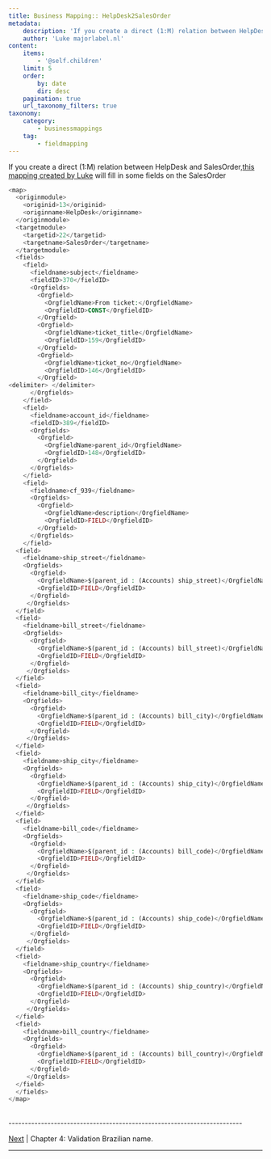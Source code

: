 ```yaml
---
title: Business Mapping:: HelpDesk2SalesOrder
metadata:
    description: 'If you create a direct (1:M) relation between HelpDesk and SalesOrder, this mapping created will fill in some fields on the SalesOrder'
    author: 'Luke majorlabel.nl'
content:
    items:
        - '@self.children'
    limit: 5
    order:
        by: date
        dir: desc
    pagination: true
    url_taxonomy_filters: true
taxonomy:
    category:
        - businessmappings
    tag:
        - fieldmapping
---
```

If you create a direct (1:M) relation between HelpDesk and SalesOrder,<a href="http://discussions.corebos.org/thread-633.html">this mapping created by Luke</a> will fill in some fields on the SalesOrder

```php
<map>
  <originmodule>
    <originid>13</originid>
    <originname>HelpDesk</originname>
  </originmodule>
  <targetmodule>
    <targetid>22</targetid>
    <targetname>SalesOrder</targetname>
  </targetmodule>
  <fields>
    <field>
      <fieldname>subject</fieldname>
      <fieldID>370</fieldID>
      <Orgfields>
        <Orgfield>
          <OrgfieldName>From ticket:</OrgfieldName>
          <OrgfieldID>CONST</OrgfieldID>
        </Orgfield>
        <Orgfield>
          <OrgfieldName>ticket_title</OrgfieldName>
          <OrgfieldID>159</OrgfieldID>
        </Orgfield>
        <Orgfield>
          <OrgfieldName>ticket_no</OrgfieldName>
          <OrgfieldID>146</OrgfieldID>
        </Orgfield>
<delimiter> </delimiter>
      </Orgfields>
    </field>
    <field>
      <fieldname>account_id</fieldname>
      <fieldID>389</fieldID>
      <Orgfields>
        <Orgfield>
          <OrgfieldName>parent_id</OrgfieldName>
          <OrgfieldID>148</OrgfieldID>
        </Orgfield>
      </Orgfields>
    </field>
    <field>
      <fieldname>cf_939</fieldname>
      <Orgfields>
        <Orgfield>
          <OrgfieldName>description</OrgfieldName>
          <OrgfieldID>FIELD</OrgfieldID>
        </Orgfield>
      </Orgfields>
    </field>
  <field>
    <fieldname>ship_street</fieldname>
    <Orgfields>
      <Orgfield>
        <OrgfieldName>$(parent_id : (Accounts) ship_street)</OrgfieldName>
        <OrgfieldID>FIELD</OrgfieldID>
      </Orgfield>
     </Orgfields>
  </field>
  <field>
    <fieldname>bill_street</fieldname>
    <Orgfields>
      <Orgfield>
        <OrgfieldName>$(parent_id : (Accounts) bill_street)</OrgfieldName>
        <OrgfieldID>FIELD</OrgfieldID>
      </Orgfield>
     </Orgfields>
  </field>
  <field>
    <fieldname>bill_city</fieldname>
    <Orgfields>
      <Orgfield>
        <OrgfieldName>$(parent_id : (Accounts) bill_city)</OrgfieldName>
        <OrgfieldID>FIELD</OrgfieldID>
      </Orgfield>
     </Orgfields>
  </field>
  <field>
    <fieldname>ship_city</fieldname>
    <Orgfields>
      <Orgfield>
        <OrgfieldName>$(parent_id : (Accounts) ship_city)</OrgfieldName>
        <OrgfieldID>FIELD</OrgfieldID>
      </Orgfield>
     </Orgfields>
  </field>
  <field>
    <fieldname>bill_code</fieldname>
    <Orgfields>
      <Orgfield>
        <OrgfieldName>$(parent_id : (Accounts) bill_code)</OrgfieldName>
        <OrgfieldID>FIELD</OrgfieldID>
      </Orgfield>
     </Orgfields>
  </field>
  <field>
    <fieldname>ship_code</fieldname>
    <Orgfields>
      <Orgfield>
        <OrgfieldName>$(parent_id : (Accounts) ship_code)</OrgfieldName>
        <OrgfieldID>FIELD</OrgfieldID>
      </Orgfield>
     </Orgfields>
  </field>
  <field>
    <fieldname>ship_country</fieldname>
    <Orgfields>
      <Orgfield>
        <OrgfieldName>$(parent_id : (Accounts) ship_country)</OrgfieldName>
        <OrgfieldID>FIELD</OrgfieldID>
      </Orgfield>
     </Orgfields>
  </field>
  <field>
    <fieldname>bill_country</fieldname>
    <Orgfields>
      <Orgfield>
        <OrgfieldName>$(parent_id : (Accounts) bill_country)</OrgfieldName>
        <OrgfieldID>FIELD</OrgfieldID>
      </Orgfield>
     </Orgfields>
  </field>
  </fields>
</map>
```

<br>
------------------------------------------------------------------------

[Next](http://localhost/coreBOSDocumentation/knowledge-base/configuration-store/businessmap/businessmap_validation_capitalletters/id:a42be7fd4d2aa3f6d629cc53e041b397/store:configuration) | Chapter 4: Validation Brazilian name.

------------------------------------------------------------------------